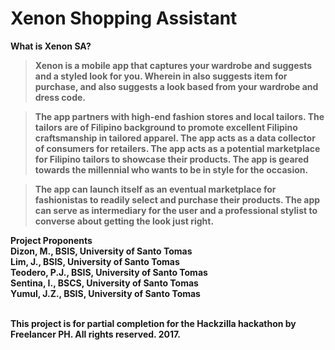 # Xenon Shopping Assistant

<b>What is Xenon SA? <b>
>Xenon is a mobile app that captures your wardrobe and suggests and a styled look for you. Wherein in also suggests item for purchase, and also suggests a look based from your wardrobe and dress code. 

>The app partners with high-end fashion stores and local tailors. The tailors are of Filipino background to promote excellent Filipino craftsmanship in tailored apparel. The app acts as a data collector of consumers for retailers. The app acts as a potential marketplace for Filipino tailors to showcase their products. The app is geared towards the millennial who wants to be in style for the occasion.  

>The app can launch itself as an eventual marketplace for fashionistas to readily select and purchase their products. The app can serve as intermediary for the user and a professional stylist to converse about getting the look just right. 

Project Proponents <br>
Dizon, M., BSIS, University of Santo Tomas<br>
Lim, J., BSIS, University of Santo Tomas<br>
Teodero, P.J., BSIS, University of Santo Tomas<br>
Sentina, I., BSCS, University of Santo Tomas<br>
Yumul, J.Z., BSIS, University of Santo Tomas<br>

<br>
This project is for partial completion for the Hackzilla hackathon by Freelancer PH. All rights reserved. 2017.
